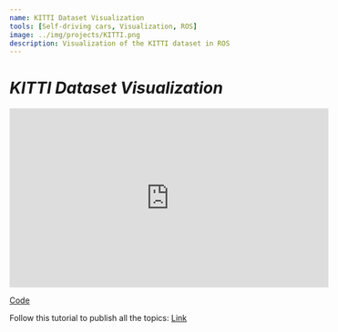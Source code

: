 ```yaml
---
name: KITTI Dataset Visualization
tools: [Self-driving cars, Visualization, ROS]
image: ../img/projects/KITTI.png
description: Visualization of the KITTI dataset in ROS
---
```

# _KITTI Dataset Visualization_

<iframe width="560" height="315" src="https://www.youtube.com/embed/n_GqWNppx08" title="YouTube video player" frameborder="0" allow="accelerometer; autoplay; clipboard-write; encrypted-media; gyroscope; picture-in-picture" allowfullscreen></iframe>

[Code](https://github.com/liver121888/Self-driving-Project)

Follow this tutorial to publish all the topics:
[Link](https://www.youtube.com/playlist?list=PLDV2CyUo4q-L4YlXUWDytZPz9a8cAWXST)